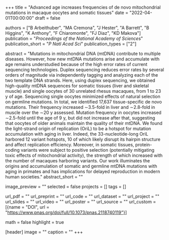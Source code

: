 +++
title = "Advanced age increases frequencies of de novo mitochondrial mutations in macaque oocytes and somatic tissues"
date = "2022-04-01T00:00:00"
draft = false

authors = ["B Arbeithuber", "MA Cremona", "J Hester", "A Barrett", "B Higgins", "K Anthony", "F Chiaromonte", "FJ Diaz", "KD Makova"]
publication = "_Proceedings of the National Academy of Sciences_"
publication_short = "_P Natl Acad Sci_"
publication_types = ["2"]

abstract = "Mutations in mitochondrial DNA (mtDNA) contribute to multiple diseases. However, how new mtDNA mutations arise and accumulate with age remains understudied because of the high error rates of current sequencing technologies. Duplex sequencing reduces error rates by several orders of magnitude via independently tagging and analyzing each of the two template DNA strands. Here, using duplex sequencing, we obtained high-quality mtDNA sequences for somatic tissues (liver and skeletal muscle) and single oocytes of 30 unrelated rhesus macaques, from 1 to 23 y of age. Sequencing single oocytes minimized effects of natural selection on germline mutations. In total, we identified 17,637 tissue-specific de novo mutations. Their frequency increased ∼3.5-fold in liver and ∼2.8-fold in muscle over the ∼20 y assessed. Mutation frequency in oocytes increased ∼2.5-fold until the age of 9 y, but did not increase after that, suggesting that oocytes of older animals maintain the quality of their mtDNA. We found the light-strand origin of replication (OriL) to be a hotspot for mutation accumulation with aging in liver. Indeed, the 33-nucleotide-long OriL harbored 12 variant hotspots, 10 of which likely disrupt its hairpin structure and affect replication efficiency. Moreover, in somatic tissues, protein-coding variants were subject to positive selection (potentially mitigating toxic effects of mitochondrial activity), the strength of which increased with the number of macaques harboring variants. Our work illuminates the origins and accumulation of somatic and germline mtDNA mutations with aging in primates and has implications for delayed reproduction in modern human societies."
abstract_short = ""

image_preview = ""
selected = false
projects = []
tags = []

url_pdf = ""
url_preprint = ""
url_code = ""
url_dataset = ""
url_project = ""
url_slides = ""
url_video = ""
url_poster = ""
url_source = ""
url_custom = [{name = "DOI", url = "https://www.pnas.org/doi/full/10.1073/pnas.2118740119"}]

math = false
highlight = true

[header]
image = ""
caption = ""
+++
